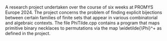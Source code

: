 A research project undertaken over the course of six weeks at PROMYS Europe 2024. The project concerns the problem of finding explicit bijections between certain families of finite sets that appear in various combinatorial and algebraic contexts.
The file PhiTilde.cpp contains a program that maps primitive binary necklaces to permutations via the map \widetilde{\Phi}^+ as defined in the project.

